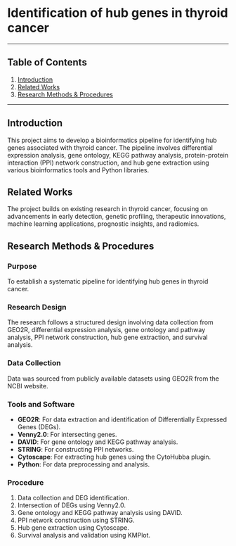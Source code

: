 # Identification of hub genes in thyroid cancer

---

## Table of Contents

1. [Introduction](#introduction)
2. [Related Works](#related-works)
3. [Research Methods & Procedures](#research-methods--procedures)

---

## Introduction

This project aims to develop a bioinformatics pipeline for identifying hub genes associated with thyroid cancer. The pipeline involves differential expression analysis, gene ontology, KEGG pathway analysis, protein-protein interaction (PPI) network construction, and hub gene extraction using various bioinformatics tools and Python libraries.

## Related Works

The project builds on existing research in thyroid cancer, focusing on advancements in early detection, genetic profiling, therapeutic innovations, machine learning applications, prognostic insights, and radiomics.

## Research Methods & Procedures

### Purpose
To establish a systematic pipeline for identifying hub genes in thyroid cancer.

### Research Design
The research follows a structured design involving data collection from GEO2R, differential expression analysis, gene ontology and pathway analysis, PPI network construction, hub gene extraction, and survival analysis.

### Data Collection
Data was sourced from publicly available datasets using GEO2R from the NCBI website.

### Tools and Software
- **GEO2R**: For data extraction and identification of Differentially Expressed Genes (DEGs).
- **Venny2.0**: For intersecting genes.
- **DAVID**: For gene ontology and KEGG pathway analysis.
- **STRING**: For constructing PPI networks.
- **Cytoscape**: For extracting hub genes using the CytoHubba plugin.
- **Python**: For data preprocessing and analysis.

### Procedure
1. Data collection and DEG identification.
2. Intersection of DEGs using Venny2.0.
3. Gene ontology and KEGG pathway analysis using DAVID.
4. PPI network construction using STRING.
5. Hub gene extraction using Cytoscape.
6. Survival analysis and validation using KMPlot.

